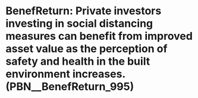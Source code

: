 # BenefReturn: __Private investors investing in social distancing measures can benefit from improved asset value as the perception of safety and health in the built environment increases.__ (PBN__BenefReturn_995)


